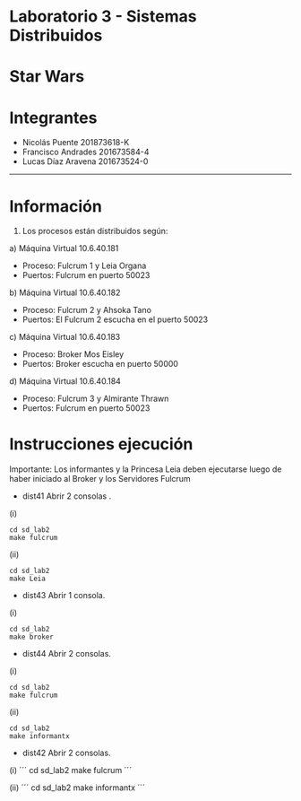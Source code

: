 # Laboratorio 3 - Sistemas Distribuidos
# Star Wars

# Integrantes
* Nicolás Puente      201873618-K
* Francisco Andrades  201673584-4
* Lucas Díaz Aravena  201673524-0
----------------------

# Información
1) Los procesos están distribuidos según:
	
a) Máquina Virtual 10.6.40.181
- Proceso: Fulcrum 1 y Leia Organa
- Puertos: Fulcrum en puerto 50023

b) Máquina Virtual 10.6.40.182
- Proceso: Fulcrum 2 y Ahsoka Tano
- Puertos: El Fulcrum 2 escucha en el puerto 50023

c) Máquina Virtual 10.6.40.183
- Proceso: Broker Mos Eisley
- Puertos: Broker escucha en puerto 50000

d) Máquina Virtual 10.6.40.184
- Proceso: Fulcrum 3 y Almirante Thrawn
- Puertos: Fulcrum en puerto 50023


# Instrucciones ejecución

Importante: Los informantes y la Princesa Leia deben ejecutarse luego de haber iniciado al Broker y los Servidores Fulcrum

* dist41
Abrir 2 consolas .

(i)
```
cd sd_lab2
make fulcrum
```

(ii)
```
cd sd_lab2
make Leia
```

* dist43
Abrir 1 consola.

(i)
```
cd sd_lab2
make broker
```

* dist44
Abrir 2 consolas.

(i)
```
cd sd_lab2
make fulcrum
```

(ii)
```
cd sd_lab2
make informantx
```

* dist42
Abrir 2 consolas.

(i)
´´´
cd sd_lab2
make fulcrum
´´´

(ii)
´´´
cd sd_lab2
make informantx
´´´